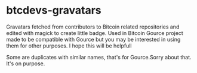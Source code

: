 # btcdevs-gravatars



Gravatars fetched from contributors to Bitcoin related repositories and edited with magick to create little badge. Used in Bitcoin Gource project
made to be compatible with Gource but you may be interested in using them for other purposes. I hope this will be helpfull

Some are duplicates with similar names, that's for Gource.Sorry about that. It's on purpose.
